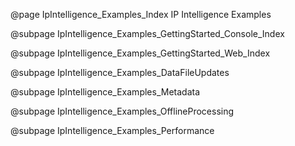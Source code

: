 @page IpIntelligence_Examples_Index IP Intelligence Examples

@subpage IpIntelligence_Examples_GettingStarted_Console_Index 

@subpage IpIntelligence_Examples_GettingStarted_Web_Index 

@subpage IpIntelligence_Examples_DataFileUpdates

@subpage IpIntelligence_Examples_Metadata

@subpage IpIntelligence_Examples_OfflineProcessing

@subpage IpIntelligence_Examples_Performance
